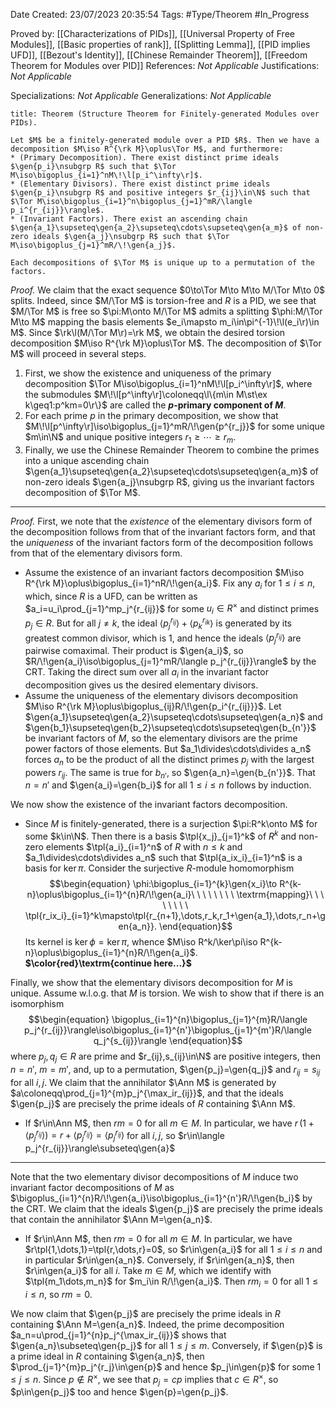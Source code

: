 <div class="topSpace"></div>

Date Created: 23/07/2023 20:35:54
Tags: #Type/Theorem #In_Progress

Proved by: [[Characterizations of PIDs]], [[Universal Property of Free Modules]], [[Basic properties of rank]], [[Splitting Lemma]], [[PID implies UFD]], [[Bezout's Identity]], [[Chinese Remainder Theorem]], [[Freedom Theorem for Modules over PID]]
References: <i>Not Applicable</i>
Justifications: <i>Not Applicable</i>

Specializations: <i>Not Applicable</i>
Generalizations: <i>Not Applicable</i>

``` ad-Theorem
title: Theorem (Structure Theorem for Finitely-generated Modules over PIDs).

Let $M$ be a finitely-generated module over a PID $R$. Then we have a decomposition $M\iso R^{\rk M}\oplus\Tor M$, and furthermore:
* (Primary Decomposition). There exist distinct prime ideals $\gen{p_i}\nsubgrp R$ such that $\Tor M\iso\bigoplus_{i=1}^nM\!\l[p_i^\infty\r]$.
* (Elementary Divisors). There exist distinct prime ideals $\gen{p_i}\nsubgrp R$ and positive integers $r_{ij}\in\N$ such that $\Tor M\iso\bigoplus_{i=1}^n\bigoplus_{j=1}^mR/\langle p_i^{r_{ij}}\rangle$.
* (Invariant Factors). There exist an ascending chain $\gen{a_1}\supseteq\gen{a_2}\supseteq\cdots\supseteq\gen{a_m}$ of non-zero ideals $\gen{a_j}\nsubgrp R$ such that $\Tor M\iso\bigoplus_{j=1}^mR/\!\gen{a_j}$.

Each decompositions of $\Tor M$ is unique up to a permutation of the factors.

```

<i>Proof.</i> We claim that the exact sequence $0\to\Tor M\to M\to M/\Tor M\to 0$ splits. Indeed, since $M/\Tor M$ is torsion-free and $R$ is a PID, we see that $M/\Tor M$ is free so $\pi:M\onto M/\Tor M$ admits a splitting $\phi:M/\Tor M\to M$ mapping the basis elements $e_i\mapsto m_i\in\pi^{-1}\!\l(e_i\r)\in M$. Since $\rk\l(M/\Tor M\r)=\rk M$, we obtain the desired torsion decomposition $M\iso R^{\rk M}\oplus\Tor M$. The decomposition of $\Tor M$ will proceed in several steps.
1. First, we show the existence and uniqueness of the primary decomposition $\Tor M\iso\bigoplus_{i=1}^nM\!\l[p_i^\infty\r]$, where the submodules $M\!\l[p^\infty\r]\coloneqq\l\{m\in M\st\ex k\geq1:p^km=0\r\}$ are called the <b>$p$-primary component of $M$</b>.
2. For each prime $p$ in the primary decomposition, we show that $M\!\l[p^\infty\r]\iso\bigoplus_{j=1}^mR/\!\gen{p^{r_j}}$ for some unique $m\in\N$ and unique positive integers $r_1\geq\cdots\geq r_m$.
3. Finally, we use the Chinese Remainder Theorem to combine the primes into a unique ascending chain $\gen{a_1}\supseteq\gen{a_2}\supseteq\cdots\supseteq\gen{a_m}$ of non-zero ideals $\gen{a_j}\nsubgrp R$, giving us the invariant factors decomposition of $\Tor M$.

---

<i>Proof.</i> First, we note that the <i>existence</i> of the elementary divisors form of the decomposition follows from that of the invariant factors form, and that the <i>uniqueness</i> of the invariant factors form of the decomposition follows from that of the elementary divisors form.
* Assume the existence of an invariant factors decomposition $M\iso R^{\rk M}\oplus\bigoplus_{i=1}^nR/\!\gen{a_i}$. Fix any $a_i$ for $1\leq i\leq n$, which, since $R$ is a UFD, can be written as $a_i=u_i\prod_{j=1}^mp_j^{r_{ij}}$ for some $u_i\in R^\times$ and distinct primes $p_j\in R$. But for all $j\neq k$, the ideal $\langle p_j^{r_{ij}}\rangle+\langle p_k^{r_{ik}}\rangle$ is generated by its greatest common divisor, which is $1$, and hence the ideals $\langle p_j^{r_{ij}}\rangle$ are pairwise comaximal. Their product is $\gen{a_i}$, so $R/\!\gen{a_i}\iso\bigoplus_{j=1}^mR/\langle p_j^{r_{ij}}\rangle$ by the CRT. Taking the direct sum over all $a_i$ in the invariant factor decomposition gives us the desired elementary divisors.
* Assume the uniqueness of the elementary divisors decomposition $M\iso R^{\rk M}\oplus\bigoplus_{ij}R/\!\gen{p_i^{r_{ij}}}$. Let $\gen{a_1}\supseteq\gen{a_2}\supseteq\cdots\supseteq\gen{a_n}$ and $\gen{b_1}\supseteq\gen{b_2}\supseteq\cdots\supseteq\gen{b_{n'}}$ be invariant factors of $M$, so the elementary divisors are the prime power factors of those elements. But $a_1\divides\cdots\divides a_n$ forces $a_n$ to be the product of all the distinct primes $p_j$ with the largest powers $r_{ij}$. The same is true for $b_{n'}$, so $\gen{a_n}=\gen{b_{n'}}$. That $n=n'$ and $\gen{a_i}=\gen{b_i}$ for all $1\leq i\leq n$ follows by induction.

We now show the existence of the invariant factors decomposition.
* Since $M$ is finitely-generated, there is a surjection $\pi:R^k\onto M$ for some $k\in\N$. Then there is a basis $\tpl{x_j}_{j=1}^k$ of $R^k$ and non-zero elements $\tpl{a_i}_{i=1}^n$ of $R$ with $n\leq k$ and $a_1\divides\cdots\divides a_n$ such that $\tpl{a_ix_i}_{i=1}^n$ is a basis for $\ker\pi$. Consider the surjective $R$-module homomorphism
$$\begin{equation}
    \phi:\bigoplus_{i=1}^{k}\gen{x_i}\to R^{k-n}\oplus\bigoplus_{i=1}^{n}R/\!\gen{a_i}\ \ \ \ \ \ \ \ \textrm{mapping}\ \ \ \ \ \ \ \ \tpl{r_ix_i}_{i=1}^k\mapsto\tpl{r_{n+1},\dots,r_k,r_1+\gen{a_1},\dots,r_n+\gen{a_n}}.
\end{equation}$$
Its kernel is $\ker\phi=\ker\pi$, whence $M\iso R^k/\ker\pi\iso R^{k-n}\oplus\bigoplus_{i=1}^{n}R/\!\gen{a_i}$. <b>$\color{red}\textrm{continue here...}$</b>

Finally, we show that the elementary divisors decomposition for $M$ is unique. Assume w.l.o.g. that $M$ is torsion. We wish to show that if there is an isomorphism
$$\begin{equation}
    \bigoplus_{i=1}^{n}\bigoplus_{j=1}^{m}R/\langle p_j^{r_{ij}}\rangle\iso\bigoplus_{i=1}^{n'}\bigoplus_{j=1}^{m'}R/\langle q_j^{s_{ij}}\rangle
\end{equation}$$
where $p_j,q_j\in R$ are prime and $r_{ij},s_{ij}\in\N$ are positive integers, then $n=n'$, $m=m'$, and, up to a permutation, $\gen{p_j}=\gen{q_j}$ and $r_{ij}=s_{ij}$ for all $i,j$. We claim that the annihilator $\Ann M$ is generated by $a\coloneqq\prod_{j=1}^{m}p_j^{\max_ir_{ij}}$, and that the ideals $\gen{p_j}$ are precisely the prime ideals of $R$ containing $\Ann M$.
* If $r\in\Ann M$, then $rm=0$ for all $m\in M$. In particular, we have $r\,(1+\langle p_j^{r_{ij}}\rangle)=r+\langle p_j^{r_{ij}}\rangle=\langle p_j^{r_{ij}}\rangle$ for all $i,j$, so $r\in\langle p_j^{r_{ij}}\rangle\subseteq\gen{a}$

---

Note that the two elementary divisor decompositions of $M$ induce two invariant factor decompositions of $M$ as $\bigoplus_{i=1}^{n}R/\!\gen{a_i}\iso\bigoplus_{i=1}^{n'}R/\!\gen{b_i}$ by the CRT. We claim that the ideals $\gen{p_j}$ are precisely the prime ideals that contain the annihilator $\Ann M=\gen{a_n}$.
* If $r\in\Ann M$, then $rm=0$ for all $m\in M$. In particular, we have $r\tpl{1,\dots,1}=\tpl{r,\dots,r}=0$, so $r\in\gen{a_i}$ for all $1\leq i\leq n$ and in particular $r\in\gen{a_n}$. Conversely, if $r\in\gen{a_n}$, then $r\in\gen{a_i}$ for all $i$. Take $m\in M$, which we identify with $\tpl{m_1\dots,m_n}$ for $m_i\in R/\!\gen{a_i}$. Then $rm_i=0$ for all $1\leq i\leq n$, so $rm=0$.

We now claim that $\gen{p_j}$ are precisely the prime ideals in $R$ containing $\Ann M=\gen{a_n}$. Indeed, the prime decomposition $a_n=u\prod_{j=1}^{n}p_j^{\max_ir_{ij}}$ shows that $\gen{a_n}\subseteq\gen{p_j}$ for all $1\leq j\leq m$. Conversely, if $\gen{p}$ is a prime ideal in $R$ containing $\gen{a_n}$, then $\prod_{j=1}^{m}p_j^{r_j}\in\gen{p}$ and hence $p_j\in\gen{p}$ for some $1\leq j\leq n$. Since $p\not\in R^\times$, we see that $p_j=cp$ implies that $c\in R^\times$, so $p\in\gen{p_j}$ too and hence $\gen{p}=\gen{p_j}$.

